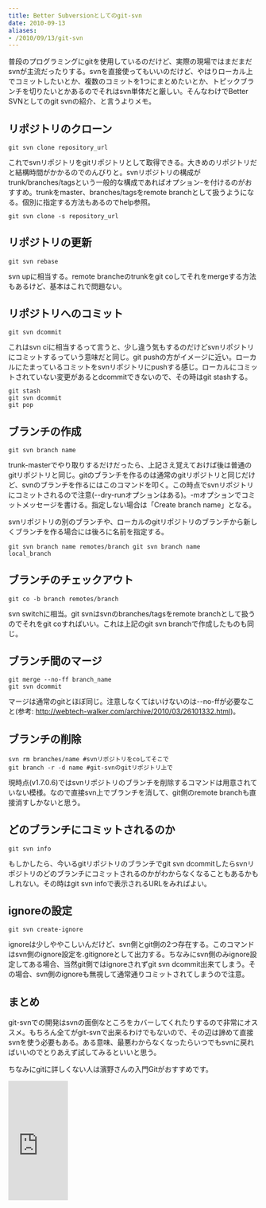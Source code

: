 ```yaml
---
title: Better Subversionとしてのgit-svn
date: 2010-09-13
aliases:
- /2010/09/13/git-svn
---
```

普段のプログラミングにgitを使用しているのだけど、実際の現場ではまだまだsvnが主流だったりする。svnを直接使ってもいいのだけど、やはりローカル上でコミットしたいとか、複数のコミットを1つにまとめたいとか、トピックブランチを切りたいとかあるのでそれはsvn単体だと厳しい。そんなわけでBetter SVNとしてのgit svnの紹介、と言うよりメモ。

<h2>リポジトリのクローン</h2>
<code><pre>git svn clone repository_url</pre></code>
これでsvnリポジトリをgitリポジトリとして取得できる。大きめのリポジトリだと結構時間がかかるのでのんびりと。svnリポジトリの構成がtrunk/branches/tagsという一般的な構成であればオプション-を付けるのがおすすめ。trunkをmaster、branches/tagsをremote branchとして扱うようになる。個別に指定する方法もあるのでhelp参照。
<code><pre>git svn clone -s repository_url</pre></code>

<h2>リポジトリの更新</h2>
<code><pre>git svn rebase</pre></code>
svn upに相当する。remote brancheのtrunkをgit coしてそれをmergeする方法もあるけど、基本はこれで問題ない。

<h2>リポジトリへのコミット</h2>
<code><pre>git svn dcommit</pre></code>
これはsvn ciに相当するって言うと、少し違う気もするのだけどsvnリポジトリにコミットするっていう意味だと同じ。git pushの方がイメージに近い。ローカルにたまっているコミットをsvnリポジトリにpushする感じ。ローカルにコミットされていない変更があるとdcommitできないので、その時はgit stashする。
<code><pre>git stash
git svn dcommit
git pop
</pre></code>

<h2>ブランチの作成</h2>
<code><pre>git svn branch name</pre></code>
trunk-masterでやり取りするだけだったら、上記さえ覚えておけば後は普通のgitリポジトリと同じ。gitのブランチを作るのは通常のgitリポジトリと同じだけど、svnのブランチを作るにはこのコマンドを叩く。この時点でsvnリポジトリにコミットされるので注意(--dry-runオプションはある)。-mオプションでコミットメッセージを書ける。指定しない場合は「Create branch name」となる。

svnリポジトリの別のブランチや、ローカルのgitリポジトリのブランチから新しくブランチを作る場合には後ろに名前を指定する。
<code><pre>git svn branch name remotes/branch
git svn branch name local_branch</pre></code>

<h2>ブランチのチェックアウト</h2>
<code><pre>git co -b branch remotes/branch</pre></code>
svn switchに相当。git svnはsvnのbranches/tagsをremote branchとして扱うのでそれをgit coすればいい。これは上記のgit svn branchで作成したものも同じ。

<h2>ブランチ間のマージ</h2>
<code><pre>git merge --no-ff branch_name
git svn dcommit</pre></code>
マージは通常のgitとほぼ同じ。注意しなくてはいけないのは--no-ffが必要なこと(参考: <a href='http://webtech-walker.com/archive/2010/03/26101332.html'>http://webtech-walker.com/archive/2010/03/26101332.html</a>)。

<h2>ブランチの削除</h2>
<code><pre>svn rm branches/name #svnリポジトリをcoしてそこで
git branch -r -d name #git-svnのgitリポジトリ上で</pre></code>
現時点(v1.7.0.6)ではsvnリポジトリのブランチを削除するコマンドは用意されていない模様。なので直接svn上でブランチを消して、git側のremote branchも直接消すしかないと思う。

<h2>どのブランチにコミットされるのか</h2>
<code><pre>git svn info</pre></code>
もしかしたら、今いるgitリポジトリのブランチでgit svn dcommitしたらsvnリポジトリのどのブランチにコミットされるのかがわからなくなることもあるかもしれない。その時はgit svn infoで表示されるURLをみればよい。

<h2>ignoreの設定</h2>
<code><pre>git svn create-ignore</pre></code>
ignoreは少しややこしいんだけど、svn側とgit側の2つ存在する。このコマンドはsvn側のignore設定を.gitignoreとして出力する。ちなみにsvn側のみignore設定してある場合、当然git側ではignoreされずgit svn dcommit出来てしまう。その場合、svn側のignoreも無視して通常通りコミットされてしまうので注意。

<h2>まとめ</h2>
git-svnでの開発はsvnの面倒なところをカバーしてくれたりするので非常にオススメ。もちろん全てがgit-svnで出来るわけでもないので、その辺は諦めて直接svnを使う必要もある。ある意味、最悪わからなくなったらいつでもsvnに戻ればいいのでとりあえず試してみるといいと思う。

ちなみにgitに詳しくない人は濱野さんの入門Gitがおすすめです。

<iframe src="http://rcm-jp.amazon.co.jp/e/cm?lt1=_blank&bc1=000000&IS2=1&bg1=FFFFFF&fc1=000000&lc1=0000FF&t=ukstudio0c-22&o=9&p=8&l=as1&m=amazon&f=ifr&md=1X69VDGQCMF7Z30FM082&asins=4798023809" style="width:120px;height:240px;" scrolling="no" marginwidth="0" marginheight="0" frameborder="0"></iframe>